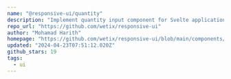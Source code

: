 ```yaml
---
name: "@responsive-ui/quantity"
description: "Implement quantity input component for Svelte applications."
repo_url: "https://github.com/wetix/responsive-ui"
author: "Mohamad Harith"
homepage: "https://github.com/wetix/responsive-ui/blob/main/components/quantity#README.md"
updated: "2024-04-23T07:51:12.020Z"
github_stars: 19
tags: 
  - ui
---
```

